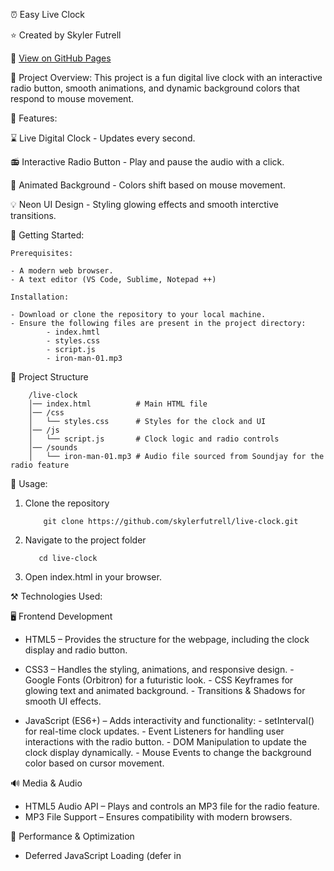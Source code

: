 ⏰ Easy Live Clock

⭐ Created by Skyler Futrell

👀 [View on GitHub Pages](https://skylerfutrell.github.io/live-clock/)

📌 Project Overview: This project is a fun digital live clock with an interactive radio button, smooth animations, and dynamic background colors that respond to mouse movement.

🚀 Features:

⌛ Live Digital Clock - Updates every second.

📻 Interactive Radio Button - Play and pause the audio with a click.

🎨 Animated Background - Colors shift based on mouse movement.

💡 Neon UI Design - Styling glowing effects and smooth interctive transitions.

🏁 Getting Started:

    Prerequisites:

    - A modern web browser.
    - A text editor (VS Code, Sublime, Notepad ++)

    Installation:

    - Download or clone the repository to your local machine.
    - Ensure the following files are present in the project directory:
            - index.hmtl
            - styles.css
            - script.js
            - iron-man-01.mp3

📂 Project Structure

        /live-clock
        │── index.html          # Main HTML file
        │── /css
        │   └── styles.css      # Styles for the clock and UI
        │── /js
        │   └── script.js       # Clock logic and radio controls
        │── /sounds
        │   └── iron-man-01.mp3 # Audio file sourced from Soundjay for the radio feature

📖 Usage:

1. Clone the repository

           git clone https://github.com/skylerfutrell/live-clock.git

2. Navigate to the project folder

          cd live-clock

3. Open index.html in your browser.

⚒️ Technologies Used:

🖥️ Frontend Development

- HTML5 – Provides the structure for the webpage, including the clock display and radio button.
  
- CSS3 – Handles the styling, animations, and responsive design.
        - Google Fonts (Orbitron) for a futuristic look.
        - CSS Keyframes for glowing text and animated background.
        - Transitions & Shadows for smooth UI effects.
  
- JavaScript (ES6+) – Adds interactivity and functionality:
        - setInterval() for real-time clock updates.
        - Event Listeners for handling user interactions with the radio button.
        - DOM Manipulation to update the clock display dynamically.
        - Mouse Events to change the background color based on cursor movement.
  
🔊 Media & Audio

- HTML5 Audio API – Plays and controls an MP3 file for the radio feature.
- MP3 File Support – Ensures compatibility with modern browsers.

📡 Performance & Optimization

- Deferred JavaScript Loading (defer in <script> tag) to improve page load speed.
- Optimized CSS Animations to minimize performance impact.
- Efficient Event Handling to prevent unnecessary reflows and repaints.

📝 What I Learned:

This project helped me refine my knowledge of:

✅Working with JavaScript Timers – Using setInterval() to update the digital clock every second.

✅ Handling Audio Playback in JavaScript – Implementing play/pause functionality using the HTML5 Audio API.

✅ CSS Animations & Keyframes – Creating smooth glowing text effects and animated background transitions.

✅ Mouse Interaction Events – Capturing user cursor movement to dynamically adjust the background color.

✅ DOM Manipulation – Updating HTML elements dynamically to reflect real-time changes.

✅ Event Listeners & User Interaction – Using JavaScript to handle button clicks for a responsive UI.

🎯 Future Improvements:

📶 Add a Radio Stream API – Implement live streaming functionality with multiple stations.

🎵 Channel Selection Feature – Allow users to switch between different radio channels.

🔈 Volume Control – Add a volume slider to adjust the radio playback.

🖌️ Customization:

Want to tweak the project? Here’s how you can customize it:

🕰️  Change the Clock Style

- Modify styles.css to adjust the appearance of the digital clock.

- Example: Change the font size in .digital-clock:

          .digital-clock {
            font-size: 4rem; /* Increase size */
            color: cyan; /* Change text color */
          }

🔊 Use a Different Audio File

- Replace iron-man-01.mp3 in the /sounds folder with your own MP3 file.
  
- Update index.html to reference the new file:

          <audio id="radio-song" src="sounds/new-audio.mp3"></audio>

🎨 Adjust Background Effects

- Modify the mouse movement effect in script.js to change background behavior.

- Example: Use a fixed gradient instead of dynamic colors:

                  document.body.style.background = "linear-gradient(to right, #ff00ff, #00ffff)";

⏯️ Change the Button Design

- Edit the .radio-button styles in styles.css:

                  .radio-button {
                    background: blue; /* Change button color */
                    border-radius: 20px; /* Make it more rounded */
                  }

License:

                This project is open-source and available under the MIT License. Feel free to use, modify, and distribute it.

                Copyright (c) [2024] [Skyler Futrell]

🔗 Connect With Me:

[Visit My Website](https://www.futrellstudioportfolio.com)

